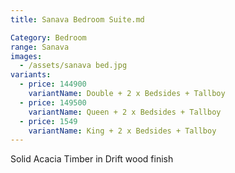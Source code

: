 ```yaml
---
title: Sanava Bedroom Suite.md

Category: Bedroom
range: Sanava
images:
  - /assets/sanava bed.jpg
variants:
  - price: 144900
    variantName: Double + 2 x Bedsides + Tallboy
  - price: 149500
    variantName: Queen + 2 x Bedsides + Tallboy
  - price: 1549
    variantName: King + 2 x Bedsides + Tallboy
---
```

Solid Acacia Timber in Drift wood finish